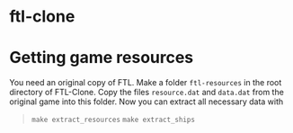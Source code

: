 ftl-clone
=========

# Getting game resources

You need an original copy of FTL. 
Make a folder `ftl-resources` in the root directory of FTL-Clone.
Copy the files `resource.dat` and `data.dat` from the original game into this folder.
Now you can extract all necessary data with
> `make extract_resources`
> `make extract_ships`
